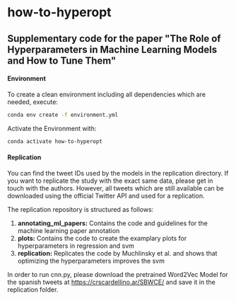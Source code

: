 # how-to-hyperopt

## Supplementary code for the paper "The Role of Hyperparameters in Machine Learning Models and How to Tune Them"

#### Environment

To create a clean environment including all dependencies which are needed, execute:

```bash
conda env create -f environment.yml
```

Activate the Environment with:

```bash
conda activate how-to-hyperopt
```

#### Replication

You can find the tweet IDs used by the models in the replication directory. If you want to replicate the study with the exact same data, please get in touch with the authors. However, all tweets which are still available can be downloaded using the official Twitter API and used for a replication.

The replication repository is structured as follows:

1) **annotating_ml_papers:** Contains the code and guidelines for the machine learning paper annotation
2) **plots:** Contains the code to create the examplary plots for hyperparameters in regression and svm
3) **replication:** Replicates the code by Muchlinsky et al. and shows that optimizing the hyperparameters improves the svm

In order to run cnn.py, please download the pretrained Word2Vec Model for the spanish tweets at https://crscardellino.ar/SBWCE/ and save it in the replication folder.
